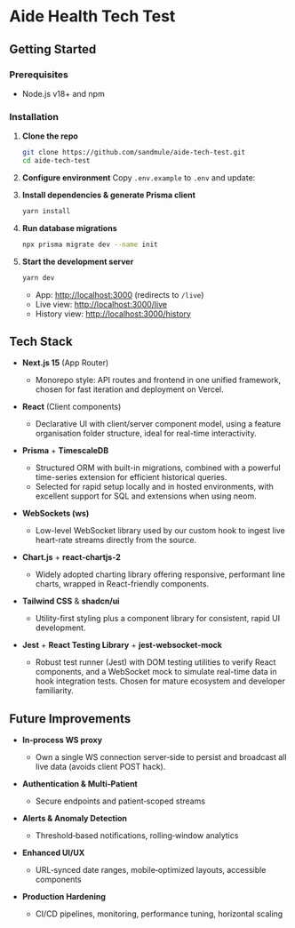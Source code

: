 # Aide Health Tech Test

## Getting Started

### Prerequisites

* Node.js v18+ and npm

### Installation

1. **Clone the repo**

   ```bash
   git clone https://github.com/sandmule/aide-tech-test.git
   cd aide-tech-test
   ```

2. **Configure environment**
   Copy `.env.example` to `.env` and update:

3. **Install dependencies & generate Prisma client**

   ```bash
   yarn install
   ```

4. **Run database migrations**

   ```bash
   npx prisma migrate dev --name init
   ```

5. **Start the development server**

   ```bash
   yarn dev
   ```

   * App:  [http://localhost:3000](http://localhost:3000) (redirects to `/live`)
   * Live view: [http://localhost:3000/live](http://localhost:3000/live)
   * History view: [http://localhost:3000/history](http://localhost:3000/history)

## Tech Stack

* **Next.js 15** (App Router)

  * Monorepo style: API routes and frontend in one unified framework, chosen for fast iteration and deployment on Vercel.
* **React** (Client components)

  * Declarative UI with client/server component model, using a feature organisation folder structure, ideal for real-time interactivity.
* **Prisma** + **TimescaleDB**

  * Structured ORM with built-in migrations, combined with a powerful time-series extension for efficient historical queries.
  * Selected for rapid setup locally and in hosted environments, with excellent support for SQL and extensions when using neom.
* **WebSockets (ws)**

  * Low-level WebSocket library used by our custom hook to ingest live heart-rate streams directly from the source.
* **Chart.js** + **react-chartjs-2**

  * Widely adopted charting library offering responsive, performant line charts, wrapped in React-friendly components.
* **Tailwind CSS** & **shadcn/ui**

  * Utility-first styling plus a component library for consistent, rapid UI development.
* **Jest** + **React Testing Library** + **jest-websocket-mock**

  * Robust test runner (Jest) with DOM testing utilities to verify React components, and a WebSocket mock to simulate real-time data in hook integration tests. Chosen for mature ecosystem and developer familiarity.

## Future Improvements

* **In‑process WS proxy**

  * Own a single WS connection server‑side to persist and broadcast all live data (avoids client POST hack).
* **Authentication & Multi‑Patient**

  * Secure endpoints and patient‑scoped streams
* **Alerts & Anomaly Detection**

  * Threshold‑based notifications, rolling‑window analytics
* **Enhanced UI/UX**

  * URL‑synced date ranges, mobile‑optimized layouts, accessible components
* **Production Hardening**

  * CI/CD pipelines, monitoring, performance tuning, horizontal scaling






